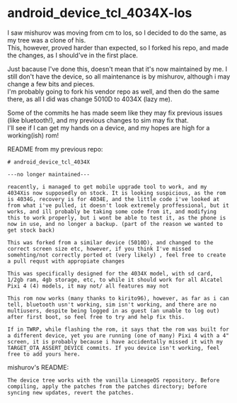 # android_device_tcl_4034X-los		
		
I saw mishurov was moving from cm to los, so I decided to do the same, as my tree was a clone of his. 		
This, however, proved harder than expected, so I forked his repo, and made the changes, as I should've in the first place.	

Just bacause I've done this, doesn't mean that it's now maintained by me. I still don't have the device, so all maintenance is by mishurov, although i may change a few bits and pieces.		
I'm probably going to fork his vendor repo as well, and then do the same there, as all I did was change 5010D to 4034X (lazy me).		
		
Some of the commits he has made seem like they may fix previous issues (like bluetooth!), and my  previous changes to sim may fix that.		
I'll see if I can get my hands on a device, and my hopes are high for a working(ish) rom!		
		
		
README from my previous repo:		
```		
# android_device_tcl_4034X		
		
---no longer maintained---		
		
reacently, i managed to get mobile upgrade tool to work, and my 4034Xis now supposedly on stock. It is looking suspicious, as the rom is 4034G, recovery is for 4034E, and the little code i've looked at from what i've pulled, it doesn't look extremely proffessional, but it works, and ill probably be taking some code from it, and modifying this to work properly, but i wont be able to test it, as the phone is now in use, and no longer a backup. (part of the reason we wanted to get stock back)		
		
This was forked from a similar device (5010D), and changed to the correct screen size etc, however, if you think I've missed somehting/not correctly ported ot (very likely) , feel free to create a pull requst with appropiate changes		
		
This was specifically designed for the 4034X model, with sd card, 1/2gb ram, 4gb storage, etc, to while it should work for all Alcatel Pixi 4 (4) models, it may not/ all features may not		
		
This rom now works (many thanks to kirito96), however, as far as i can tell, bluetooth usn't working, sim isn't working, and there are no multiusers, despite being logged in as guest (an unable to log out) after first boot, so feel free to try and help fix this.		
		
If in TWRP, while flashing the rom, it says that the rom was built for a different device, yet you are running (one of many) Pixi 4 with a 4" screen, it is probably because i have accidentally missed it with my TARGET_OTA_ASSERT_DEVICE commits. If you device isn't working, feel free to add yours here.		
```
mishurov's README:
```
The device tree works with the vanilla LineageOS repository. Before compiling, apply the patches from the patches directory; before syncing new updates, revert the patches.
```
